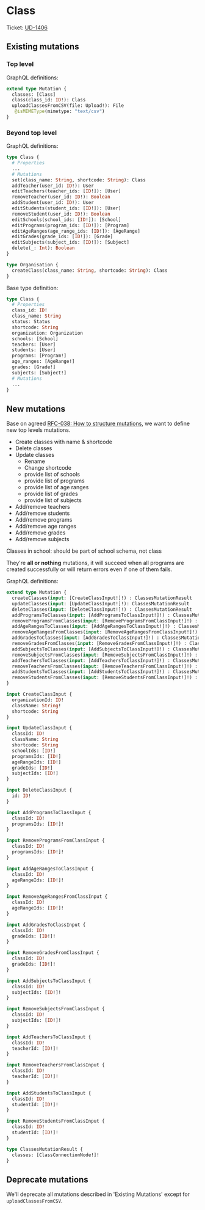 # Class

Ticket: [UD-1406](https://calmisland.atlassian.net/browse/UD-1406)

## Existing mutations

### Top level

GraphQL definitions:

```graphql
extend type Mutation {
  classes: [Class]
  class(class_id: ID!): Class
  uploadClassesFromCSV(file: Upload!): File
   @isMIMEType(mimetype: "text/csv")
}
```

### Beyond top level

GraphQL definitions:

```graphql
type Class {
  # Properties
  ...
  # Mutations
  set(class_name: String, shortcode: String): Class
  addTeacher(user_id: ID!): User
  editTeachers(teacher_ids: [ID!]): [User]
  removeTeacher(user_id: ID!): Boolean
  addStudent(user_id: ID!): User
  editStudents(student_ids: [ID!]): [User]
  removeStudent(user_id: ID!): Boolean
  editSchools(school_ids: [ID!]): [School]
  editPrograms(program_ids: [ID!]): [Program]
  editAgeRanges(age_range_ids: [ID!]): [AgeRange]
  editGrades(grade_ids: [ID!]): [Grade]
  editSubjects(subject_ids: [ID!]): [Subject]
  delete(_: Int): Boolean
}

type Organisation {
  createClass(class_name: String, shortcode: String): Class
}
```

Base type definition:

```graphql
type Class {
  # Properties
  class_id: ID!
  class_name: String
  status: Status
  shortcode: String
  organization: Organization
  schools: [School]
  teachers: [User]
  students: [User]
  programs: [Program!]
  age_ranges: [AgeRange!]
  grades: [Grade!]
  subjects: [Subject!]
  # Mutations
  ...
}
```

## New mutations

Base on agreed [RFC-038: How to structure mutations](https://bitbucket.org/calmisland/kidsloop-user-service/src/master/documents/rfc/038-How-to-structure-mutations.md), we want to define new top levels mutations.

- Create classes with name & shortcode
- Delete classes
- Update classes
  - Rename
  - Change shortcode
  - provide list of schools
  - provide list of programs
  - provide list of age ranges
  - provide list of grades
  - provide list of subjects
- Add/remove teachers
- Add/remove students
- Add/remove programs
- Add/remove age ranges
- Add/remove grades
- Add/remove subjects

Classes in school: should be part of school schema, not class

They're **all or nothing** mutations, it will succeed when all programs are created successfully or will return errors even if one of them fails.

GraphQL definitions:

```graphql
extend type Mutation {
  createClasses(input: [CreateClassInput!]!) : ClassesMutationResult
  updateClasses(input: [UpdateClassInput!]!): ClassesMutationResult
  deleteClasses(input: [DeleteClassInput!]!) : ClassesMutationResult
  addProgramsToClasses(input: [AddProgramsToClassInput!]!) : ClassesMutationResult
  removeProgramsFromClasses(input: [RemoveProgramsFromClassInput!]!) : ClassesMutationResult
  addAgeRangesToClasses(input: [AddAgeRangesToClassInput!]!) : ClassesMutationResult
  removeAgeRangesFromClasses(input: [RemoveAgeRangesFromClassInput!]!) : ClassesMutationResult
  addGradesToClasses(input: [AddGradesToClassInput!]!) : ClassesMutationResult
  removeGradesFromClasses(input: [RemoveGradesFromClassInput!]!) : ClassesMutationResult
  addSubjectsToClasses(input: [AddSubjectsToClassInput!]!) : ClassesMutationResult
  removeSubjectsFromClasses(input: [RemoveSubjectsFromClassInput!]!) : ClassesMutationResult
  addTeachersToClasses(input: [AddTeachersToClassInput!]!) : ClassesMutationResult
  removeTeachersFromClasses(input: [RemoveTeachersFromClassInput!]!) : ClassesMutationResult
  addStudentsToClasses(input: [AddStudentsToClassInput!]!) : ClassesMutationResult
  removeStudentsFromClasses(input: [RemoveStudentsFromClassInput!]!) : ClassesMutationResult
}

input CreateClassInput {
  organizationId: ID!
  className: String!
  shortcode: String
}

input UpdateClassInput {
  classId: ID!
  className: String
  shortcode: String
  schoolIds: [ID!]
  programsIds: [ID!]
  ageRangeIds: [ID!]
  gradeIds: [ID!]
  subjectIds: [ID!]
}

input DeleteClassInput {
  id: ID!
}

input AddProgramsToClassInput {
  classId: ID!
  programsIds: [ID!]!
}

input RemoveProgramsFromClassInput {
  classId: ID!
  programsIds: [ID!]!
}

input AddAgeRangesToClassInput {
  classId: ID!
  ageRangeIds: [ID!]!
}

input RemoveAgeRangesFromClassInput {
  classId: ID!
  ageRangeIds: [ID!]!
}

input AddGradesToClassInput {
  classId: ID!
  gradeIds: [ID!]!
}

input RemoveGradesFromClassInput {
  classId: ID!
  gradeIds: [ID!]!
}

input AddSubjectsToClassInput {
  classId: ID!
  subjectIds: [ID!]!
}

input RemoveSubjectsFromClassInput {
  classId: ID!
  subjectIds: [ID!]!
}

input AddTeachersToClassInput {
  classId: ID!
  teacherId: [ID!]!
}

input RemoveTeachersFromClassInput {
  classId: ID!
  teacherId: [ID!]!
}

input AddStudentsToClassInput {
  classId: ID!
  studentId: [ID!]!
}

input RemoveStudentsFromClassInput {
  classId: ID!
  studentId: [ID!]!
}

type ClassesMutationResult {
  classes: [ClassConnectionNode!]!
}
```

## Deprecate mutations

We'll deprecate all mutations described in 'Existing Mutations' except for `uploadClassesFromCSV`.
